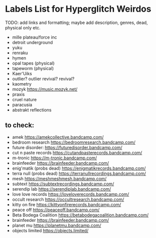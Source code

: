 # Labels List for Hyperglitch Weirdos

TODO: add links and formatting; maybe add description, genres, dead, physical only etc.

- mille plateau/force inc
- detroit underground
- yuku
- renraku
- hymen
- opal tapes (physical)
- tapeworm (physical)
- Kaer'Uiks
- outlier? outlier revival? revival?
- kaometry
- mozyk https://music.mozyk.net/
- praxis
- cruel nature
- paracusia
- abstrakt reflections

## to check:
- amek https://amekcollective.bandcamp.com/
- bedroom research https://bedroomresearch.bandcamp.com/
- future disorder: https://futuredisorder.bandcamp.com/
- cut n paste records https://cutandpasterecords.bandcamp.com/
- m-tronic https://m-tronic.bandcamp.com/
- brainfeeder https://brainfeeder.bandcamp.com/
- enig'matik (probs dead) https://enigmatikrecords.bandcamp.com/
- terra null (probs dead) https://terranullrecordings.bandcamp.com/
- mesh https://meshmeshmesh.bandcamp.com/
- subtext https://subtextrecordings.bandcamp.com/
- serendip lab https://serendiplab.bandcamp.com/
- love love records https://loveloverecords.bandcamp.com/
- occult research https://occultresearch.bandcamp.com/
- kitty on fire https://kittyonfirerecords.bandcamp.com/
- peace off https://peaceoff.bandcamp.com/
- Beta Bodega Coalition https://betabodegacoalition.bandcamp.com/
- brainfeeder https://brainfeeder.bandcamp.com/
- planet mu https://planetmu.bandcamp.com/
- objects limited https://objects.limited/
